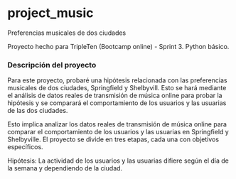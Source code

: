 # project_music
Preferencias musicales de dos ciudades 

Proyecto hecho para TripleTen (Bootcamp online) - Sprint 3. Python básico.

### Descripción del proyecto
Para este proyecto, probaré una hipótesis relacionada con las preferencias musicales de dos ciudades, Springfield y Shelbyvill. Esto se hará mediante el análisis de datos reales de transmisión de música online para probar la hipótesis y se comparará el comportamiento de los usuarios y las usuarias de las dos ciudades.

Esto implica analizar los datos reales de transmisión de música online para comparar el comportamiento de los usuarios y las usuarias en Springfield y Shelbyville. El proyecto se divide en tres etapas, cada una con objetivos específicos.

Hipótesis: La actividad de los usuarios y las usuarias difiere según el día de la semana y dependiendo de la ciudad.
